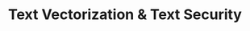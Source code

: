 ---
title: Text Vectorization & Text Security 
type: docs
weight: 30
url: /net/how-to-work-with-asposesvg-api/text-vectorization/
---